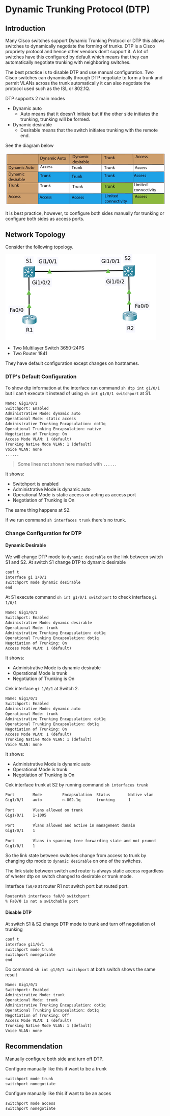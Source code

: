 
# Dynamic Trunking Protocol (DTP)

## Introduction

Many Cisco switches support Dynamic Trunking Protocol or DTP this allows switches to dynamically negotiate the forming of trunks.
DTP is a Cisco propriety protocol and hence other vendors don’t support it. A lot of switches have this configured by default
which means that they can automatically negotiate trunking with neighboring switches.

The best practice is to disable DTP and use manual configuration. Two Cisco switches can dynamically through DTP negotiate to form a trunk
and permit VLANs across the trunk automatically it can also negotiate the protocol used such as the ISL or 802.1Q.

DTP supports 2 main modes
- Dynamic auto
  - Auto means that it doesn’t initiate but if the other side initiates the trunking, trunking will be formed.
- Dynamic desirable
  - Desirable means that the switch initiates trunking with the remote end.

See the diagram below

![DTP](00.png)

It is best practice, however, to configure both sides manually for trunking or configure both sides as access ports.

## Network Topology

Consider the following topology.

![DTP Demo](01.png)

- Two Multilayer Switch 3650-24PS
- Two Router 1841

They have default configuration except changes on hostnames.

### DTP's Default Configuration

To show dtp information at the interface run command `sh dtp int g1/0/1` but I can't execute it instead of using `sh int g1/0/1 switchport` at S1.

    Name: Gig1/0/1
    Switchport: Enabled
    Administrative Mode: dynamic auto
    Operational Mode: static access
    Administrative Trunking Encapsulation: dot1q
    Operational Trunking Encapsulation: native
    Negotiation of Trunking: On
    Access Mode VLAN: 1 (default)
    Trunking Native Mode VLAN: 1 (default)
    Voice VLAN: none
    ......

>Some lines not shown here marked with `......`

It shows:
* Switchport is enabled
* Administrative Mode is dynamic auto
* Operational Mode is static access or acting as access port
* Negotiation of Trunking is On

The same thing happens at S2.

If we run command `sh interfaces trunk` there's no trunk.

### Change Configuration for DTP

#### Dynamic Desirable

We will change DTP mode to `dynamic desirable` on the link between switch S1 and S2. At switch S1 change DTP to dynamic desirable

    conf t
    interface gi 1/0/1
    switchport mode dynamic desirable 
    end

At S1 execute command `sh int g1/0/1 switchport` to check interface `gi 1/0/1`

    Name: Gig1/0/1
    Switchport: Enabled
    Administrative Mode: dynamic desirable
    Operational Mode: trunk
    Administrative Trunking Encapsulation: dot1q
    Operational Trunking Encapsulation: dot1q
    Negotiation of Trunking: On
    Access Mode VLAN: 1 (default)

It shows:
* Administrative Mode is dynamic desirable
* Operational Mode is trunk
* Negotiation of Trunking is On

Cek interface `gi 1/0/1` at Switch 2.

    Name: Gig1/0/1
    Switchport: Enabled
    Administrative Mode: dynamic auto
    Operational Mode: trunk
    Administrative Trunking Encapsulation: dot1q
    Operational Trunking Encapsulation: dot1q
    Negotiation of Trunking: On
    Access Mode VLAN: 1 (default)
    Trunking Native Mode VLAN: 1 (default)
    Voice VLAN: none

It shows:
* Administrative Mode is dynamic auto
* Operational Mode is trunk
* Negotiation of Trunking is On

Cek interface trunk at S2 by running command `sh interfaces trunk`

    Port        Mode         Encapsulation  Status        Native vlan
    Gig1/0/1    auto         n-802.1q       trunking      1

    Port        Vlans allowed on trunk
    Gig1/0/1    1-1005

    Port        Vlans allowed and active in management domain
    Gig1/0/1    1

    Port        Vlans in spanning tree forwarding state and not pruned
    Gig1/0/1    1

So the link state between switches change from access to trunk by changing dtp mode to `dynamic desirable` on one of the switches.

The link state between switch and router is always static access regardless of wheter dtp on switch changed to desirable or trunk mode.

Interface `fa0/0` at router R1 not switch port but routed port.

    Router#sh interfaces fa0/0 switchport 
    % Fa0/0 is not a switchable port

#### Disable DTP

At switch S1 & S2 change DTP mode to trunk and turn off negotiation of trunking

    conf t
    interface gi1/0/1
    switchport mode trunk 
    switchport nonegotiate 
    end

Do command `sh int g1/0/1 switchport` at both switch shows the same result

    Name: Gig1/0/1
    Switchport: Enabled
    Administrative Mode: trunk
    Operational Mode: trunk
    Administrative Trunking Encapsulation: dot1q
    Operational Trunking Encapsulation: dot1q
    Negotiation of Trunking: Off
    Access Mode VLAN: 1 (default)
    Trunking Native Mode VLAN: 1 (default)
    Voice VLAN: none



## Recommendation

Manually configure both side and turn off DTP.

Configure manually like this if want to be a trunk

    switchport mode trunk
    switchport nonegotiate
    
Configure manually like this if want to be an acces

    switchport mode access
    switchport nonegotiate



